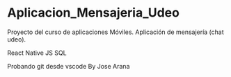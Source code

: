# Aplicacion_Mensajeria_Udeo
Proyecto del curso de aplicaciones Móviles. Aplicación de mensajería (chat udeo).

React Native
JS
SQL



Probando git desde vscode By Jose Arana

